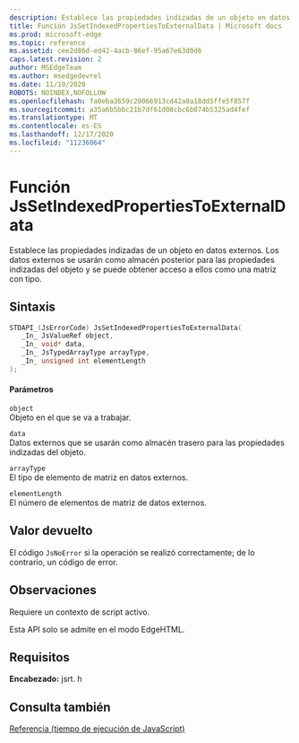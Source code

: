 ```yaml
---
description: Establece las propiedades indizadas de un objeto en datos externos. Los datos externos se usarán como almacén posterior para las propiedades indizadas del objeto y se puede obtener acceso a ellos como una matriz con tipo.
title: Función JsSetIndexedPropertiesToExternalData | Microsoft docs
ms.prod: microsoft-edge
ms.topic: reference
ms.assetid: cee2d86d-ed42-4acb-86ef-95a67e63d0d6
caps.latest.revision: 2
author: MSEdgeTeam
ms.author: msedgedevrel
ms.date: 11/19/2020
ROBOTS: NOINDEX,NOFOLLOW
ms.openlocfilehash: fa0eba3659c20066913cd42a0a18dd5ffe5f857f
ms.sourcegitcommit: a35a6b5bbc21b7df61d08cbc6b074b5325ad4fef
ms.translationtype: MT
ms.contentlocale: es-ES
ms.lasthandoff: 12/17/2020
ms.locfileid: "11236064"
---
```

# Función JsSetIndexedPropertiesToExternalData

Establece las propiedades indizadas de un objeto en datos externos. Los datos externos se usarán como almacén posterior para las propiedades indizadas del objeto y se puede obtener acceso a ellos como una matriz con tipo.  
  
## Sintaxis  
  
```cpp  
STDAPI_(JsErrorCode) JsSetIndexedPropertiesToExternalData(  
   _In_ JsValueRef object,  
   _In_ void* data,  
   _In_ JsTypedArrayType arrayType,  
   _In_ unsigned int elementLength  
);  
```  
  
#### Parámetros  
 `object`  
 Objeto en el que se va a trabajar.  
  
 `data`  
 Datos externos que se usarán como almacén trasero para las propiedades indizadas del objeto.  
  
 `arrayType`  
 El tipo de elemento de matriz en datos externos.  
  
 `elementLength`  
 El número de elementos de matriz de datos externos.  
  
## Valor devuelto  
 El código `JsNoError` si la operación se realizó correctamente; de lo contrario, un código de error.  
  
## Observaciones  
 Requiere un contexto de script activo.  
  
 Esta API solo se admite en el modo EdgeHTML.  
  
## Requisitos  
 **Encabezado:** jsrt. h  
  
## Consulta también  
 [Referencia (tiempo de ejecución de JavaScript)](../chakra-hosting/reference-javascript-runtime.md)

